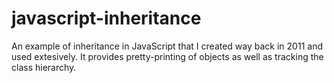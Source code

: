 # javascript-inheritance
An example of inheritance in JavaScript that I created way back in 2011 and used extesively.  It provides pretty-printing of objects as well as tracking the class hierarchy.
